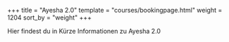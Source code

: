 +++
title = "Ayesha 2.0"
template = "courses/bookingpage.html"
weight = 1204
sort_by = "weight"
+++

Hier findest du in Kürze Informationen zu Ayesha 2.0
